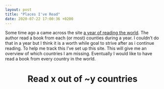 ```yaml
---
layout: post
title: "Places I've Read"
date: 2020-07-22 17:00:36 +0200
---
```


Some time ago a came across the site [a year of reading the world](https://ayearofreadingtheworld.com/thelist/). The author read a book from each (or most) counties during a year. I couldn’t do that in a year but I think it is a worth while goal to strive after as i continue reading. To help me track this I’ve set up this site. This will give me an overview of which countries I am missing. Eventually I would like to have read a book from every country in the world.

<head>
    <script src="https://d3js.org/d3.v4.min.js" charset="utf-8"></script>
</head>


<center>
    <h1 id="vizTitle">Read <span class="been">x</span> out of <span class="notBeen">~y</span> countries</h1>
</center>

<center><div class="svg-container" id='places-ive-read'></div></center>
<script type='text/javascript'  src='../../../../js/places-ive-read/places-ive-read.js'></script>

<div id="countryListContainer"></div>

<link rel="stylesheet" href="../../../../css/places-ive-been.css">